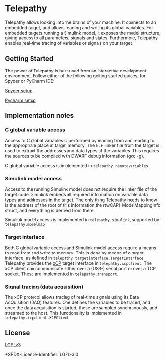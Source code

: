 Telepathy
=========

Telepathy allows looking into the brains of your machine. It connects to
an embedded target, and allows reading and writing its global variables. For
embedded targets running a Simulink model, it exposes the model structure, giving
access to all parameters, signals and states. Furthermore, Telepathy enables
real-time tracing of variables or signals on your target.


## Getting Started

The power of Telepathy is best used from an interactive development environment. 
Follow either of the following getting started guides, for Spyder or PyCharm IDE:

[Spyder setup](doc/spyder_setup.md)

[Pycharm setup](doc/pycharm_setup.md)

## Implementation notes 

### C global variable access

Access to C global variables is performed by reading from and reading to the
appropriate place in target memory. The ELF linker file from the target is
used to extract the addresses and data types of the variables. This requires
the sources to be compiled with DWARF debug information (gcc -g).

C global variable access is implemented in `telepathy.remotevariables `

### Simulink model access

Access to the running Simulink model does not require the linker file of the
target code. Simulink embeds all required information on variable data types and
addresses in the target. The only thing Telepathy needs to know is the address
of the root of this information the rtwCAPI_ModelMappingInfo struct, and everything
is derived from there. 

Simulink model access is implemented in `telepathy.simulink`, supported by 
`telepathy.modelmap`

### Target interface

Both C global variable access and Simulink model access require a means to read
from and write to memory. This is done by means of a target interface, as defined
in `telepathy.targetinterface.TargetInterface`. Telepathy provides the 
[xCP](https://en.wikipedia.org/wiki/XCP_(protocol)) target interface in 
`telepathy.xcpclient`. The xCP client can communicate either over a (USB-) serial
port or over a TCP socket. These are implemented in `telepathy.transport`.

### Signal tracing (data acquisition)

The xCP protocol allows tracing of real-time signals using its Data AcQuisition
(DAQ) features. One defines the variables to be traced, and once the data
acquisition is started, these are sampled synchronously, and streamed to the
host. This functionality is implemented in `telepathy.xcpclient.XCPClient`


## License
[LGPLv3](https://choosealicense.com/licenses/lgpl-3.0/)

+SPDX-License-Identifier: LGPL-3.0